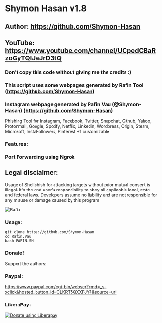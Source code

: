# Shymon Hasan v1.8
## Author: https://github.com/Shymon-Hasan
## YouTube: https://www.youtube.com/channel/UCpedCBaRzoGyTQIJaJrD3tQ
### Don't copy this code without giving me the credits :) 
### This script uses some webpages generated by Rafin Tool (https://github.com/Shymon-Hasan)
### Instagram webpage generated by Rafin Vau (@Shymon-Hasan) (https://github.com/Shymon-Hasan)

Phishing Tool for Instagram, Facebook, Twitter, Snapchat, Github, Yahoo, Protonmail, Google, Spotify, Netflix, Linkedin, Wordpress, Origin, Steam, Microsoft, InstaFollowers, Pinterest +1 customizable

### Features:
### Port Forwarding using Ngrok

## Legal disclaimer:

Usage of Shellphish for attacking targets without prior mutual consent is illegal. It's the end user's responsibility to obey all applicable local, state and federal laws. Developers assume no liability and are not responsible for any misuse or damage caused by this program 

![Rafin](https://user-images.githubusercontent.com/34893261/43082609-d6273f58-8e6a-11e8-97f3-df56e03ad83d.png)

### Usage:
```
git clone https://github.com/Shymon-Hasan
cd Rafin.Vau
bash RAFIN.SH
```

### Donate!
Support the authors:
### Paypal:
https://www.paypal.com/cgi-bin/webscr?cmd=_s-xclick&hosted_button_id=CLKRT5QXXFJY4&source=url
### LiberaPay:
<noscript><a href="https://liberapay.com/thelinuxchoice/donate"><img alt="Donate using Liberapay" src="https://liberapay.com/assets/widgets/donate.svg"></a></noscript>
